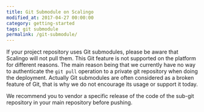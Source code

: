 ```yaml
---
title: Git Submodule on Scalingo
modified_at: 2017-04-27 00:00:00
category: getting-started
tags: git submodule
permalink: /git-submodule/
---
```


If your project repository uses Git submodules, please be aware that Scalingo
will not pull them. This Git feature is not supported on the platform for
different reasons. The main reason being that we currently have no way to
authenticate the `git pull` operation to a private git repository when doing
the deployment. Actually Git submodules are often considered as a broken
feature of Git, that is why we do not encourage its usage or support it today.

We recommend you to vendor a specific release of the code of the sub-git
repository in your main repository before pushing.

